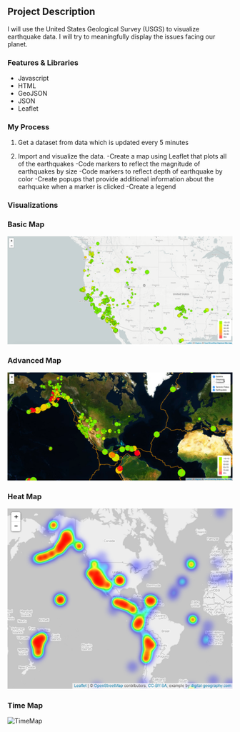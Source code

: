 ## Project Description

I will use the United States Geological Survey (USGS) to visualize earthquake data. I will try to meaningfully display the issues facing our planet.

### Features & Libraries

* Javascript
* HTML
* GeoJSON
* JSON
* Leaflet

### My Process 

1. Get a dataset from data which is updated every 5 minutes

2. Import and visualize the data. 
   -Create a map using Leaflet that plots all of the earthquakes
   -Code markers to reflect the magnitude of earthquakes by size
   -Code markers to reflect depth of earthquake by color
   -Create popups that provide additional information about the earhquake when a marker is clicked
   -Create a legend 

### Visualizations

### Basic Map

![BasicMap](Images/BasicMap.png)

### Advanced Map

![AdvancedMap](Images/AdvancedMap.png)

### Heat Map

![Heat](Images/Heat.png)

### Time Map

![TimeMap](Images/TimeMap.png)

